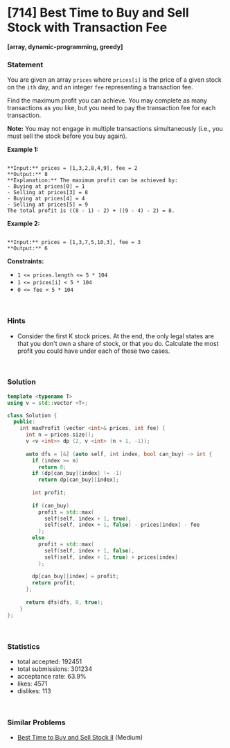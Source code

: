 # [714] Best Time to Buy and Sell Stock with Transaction Fee

**[array, dynamic-programming, greedy]**

### Statement

You are given an array `prices` where `prices[i]` is the price of a given stock on the `ith` day, and an integer `fee` representing a transaction fee.

Find the maximum profit you can achieve. You may complete as many transactions as you like, but you need to pay the transaction fee for each transaction.

**Note:** You may not engage in multiple transactions simultaneously (i.e., you must sell the stock before you buy again).


**Example 1:**

```

**Input:** prices = [1,3,2,8,4,9], fee = 2
**Output:** 8
**Explanation:** The maximum profit can be achieved by:
- Buying at prices[0] = 1
- Selling at prices[3] = 8
- Buying at prices[4] = 4
- Selling at prices[5] = 9
The total profit is ((8 - 1) - 2) + ((9 - 4) - 2) = 8.

```

**Example 2:**

```

**Input:** prices = [1,3,7,5,10,3], fee = 3
**Output:** 6

```

**Constraints:**
* `1 <= prices.length <= 5 * 104`
* `1 <= prices[i] < 5 * 104`
* `0 <= fee < 5 * 104`


<br>

### Hints

- Consider the first K stock prices.  At the end, the only legal states are that you don't own a share of stock, or that you do.  Calculate the most profit you could have under each of these two cases.

<br>

### Solution

```cpp
template <typename T>
using v = std::vector <T>;

class Solution {
  public:
    int maxProfit (vector <int>& prices, int fee) {
      int n = prices.size();
      v <v <int>> dp (2, v <int> (n + 1, -1));
      
      auto dfs = [&] (auto self, int index, bool can_buy) -> int {
        if (index >= n)
          return 0;
        if (dp[can_buy][index] != -1)
          return dp[can_buy][index];
        
        int profit;
        
        if (can_buy)
          profit = std::max(
            self(self, index + 1, true),
            self(self, index + 1, false) - prices[index] - fee
          );
        else
          profit = std::max(
            self(self, index + 1, false),
            self(self, index + 1, true) + prices[index]
          );
        
        dp[can_buy][index] = profit;
        return profit;
      };
      
      return dfs(dfs, 0, true);
    }
};
```

<br>

### Statistics

- total accepted: 192451
- total submissions: 301234
- acceptance rate: 63.9%
- likes: 4571
- dislikes: 113

<br>

### Similar Problems

- [Best Time to Buy and Sell Stock II](https://leetcode.com/problems/best-time-to-buy-and-sell-stock-ii) (Medium)
